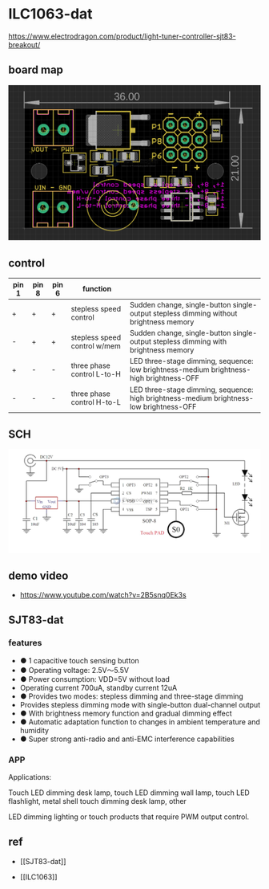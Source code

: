 
# ILC1063-dat

https://www.electrodragon.com/product/light-tuner-controller-sjt83-breakout/


## board map 

![](2025-01-18-13-05-06.png)

## control 

| pin 1 | pin 8 | pin 6 | function                     |                                                                                         |
| ----- | ----- | ----- | ---------------------------- | --------------------------------------------------------------------------------------- |
| +     | +     | +     | stepless speed control       | Sudden change, single-button single-output stepless dimming without brightness memory   |
| -     | +     | +     | stepless speed control w/mem | Sudden change, single-button single-output stepless dimming with brightness memory      |
| +     | -     | -     | three phase control L-to-H   | LED three-stage dimming, sequence: low brightness-medium brightness-high brightness-OFF |
| -     | -     | -     | three phase control H-to-L   | LED three-stage dimming, sequence: high brightness-medium brightness-low brightness-OFF |



## SCH 

![](2025-01-18-13-11-05.png)

## demo video 

- https://www.youtube.com/watch?v=2B5snq0Ek3s


## SJT83-dat 

### features 

- ● 1 capacitive touch sensing button
- ● Operating voltage: 2.5V～5.5V
- ● Power consumption: VDD=5V without load
- Operating current 700uA, standby current 12uA
- ● Provides two modes: stepless dimming and three-stage dimming
- Provides stepless dimming mode with single-button dual-channel output
- ● With brightness memory function and gradual dimming effect
- ● Automatic adaptation function to changes in ambient temperature and humidity
- ● Super strong anti-radio and anti-EMC interference capabilities

### APP 

Applications:

Touch LED dimming desk lamp, touch LED dimming wall lamp, touch LED flashlight, metal shell touch dimming desk lamp, other

LED dimming lighting or touch products that require PWM output control.


## ref 

- [[SJT83-dat]] 

- [[ILC1063]]